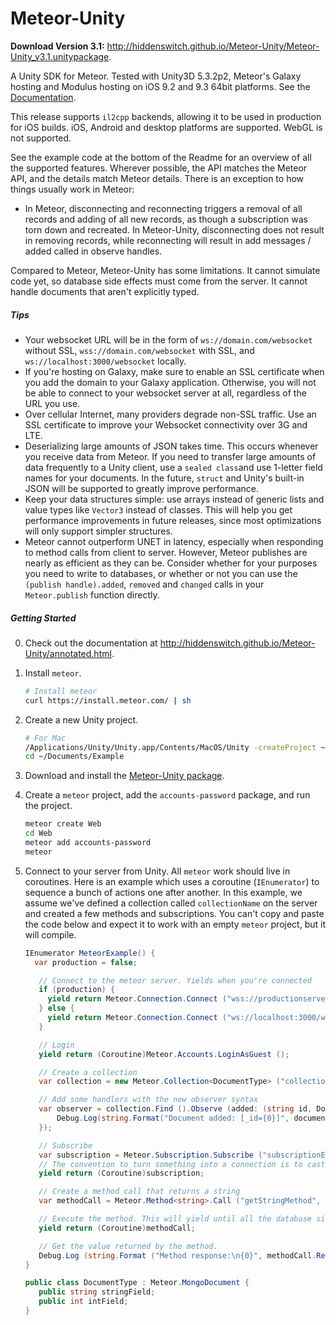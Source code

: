 Meteor-Unity
============

**Download Version 3.1:** http://hiddenswitch.github.io/Meteor-Unity/Meteor-Unity_v3.1.unitypackage.

A Unity SDK for Meteor. Tested with Unity3D 5.3.2p2, Meteor's Galaxy hosting and Modulus hosting on iOS 9.2 and 9.3 64bit platforms. See the [Documentation](http://hiddenswitch.github.io/Meteor-Unity/annotated.html).

This release supports `il2cpp` backends, allowing it to be used in production for iOS builds. iOS, Android and desktop platforms are supported. WebGL is not supported.

See the example code at the bottom of the Readme for an overview of all the supported features. Wherever possible, the API matches the Meteor API, and the details match Meteor details. There is an exception to how things usually work in Meteor:

 - In Meteor, disconnecting and reconnecting triggers a removal of all records and adding of all new records, as though a subscription was torn down and recreated. In Meteor-Unity, disconnecting does not result in removing records, while reconnecting will result in add messages / added called in observe handles.

Compared to Meteor, Meteor-Unity has some limitations. It cannot simulate code yet, so database side effects must come from the server. It cannot handle documents that aren't explicitly typed.

##### Tips

 - Your websocket URL will be in the form of `ws://domain.com/websocket` without SSL, `wss://domain.com/websocket` with SSL, and `ws://localhost:3000/websocket` locally.
 - If you're hosting on Galaxy, make sure to enable an SSL certificate when you add the domain to your Galaxy application. Otherwise, you will not be able to connect to your websocket server at all, regardless of the URL you use.
 - Over cellular Internet, many providers degrade non-SSL traffic. Use an SSL certificate to improve your Websocket connectivity over 3G and LTE.
 - Deserializing large amounts of JSON takes time. This occurs whenever you receive data from Meteor. If you need to transfer large amounts of data frequently to a Unity client, use a `sealed class`and use 1-letter field names for your documents. In the future, `struct` and Unity's built-in JSON will be supported to greatly improve performance.
 - Keep your data structures simple: use arrays instead of generic lists and value types like `Vector3` instead of classes. This will help you get performance improvements in future releases, since most optimizations will only support simpler structures.
 - Meteor cannot outperform UNET in latency, especially when responding to method calls from client to server. However, Meteor publishes are nearly as efficient as they can be. Consider whether for your purposes you need to write to databases, or whether or not you can use the `(publish handle).added`, `removed` and `changed` calls in your `Meteor.publish` function directly.

##### Getting Started

  0. Check out the documentation at http://hiddenswitch.github.io/Meteor-Unity/annotated.html.

  1. Install `meteor`.
     ```sh
     # Install meteor
     curl https://install.meteor.com/ | sh
     ```

  2. Create a new Unity project.
     ```sh
     # For Mac
     /Applications/Unity/Unity.app/Contents/MacOS/Unity -createProject ~/Documents/Example
     cd ~/Documents/Example
     ```

  4. Download and install the [Meteor-Unity package](http://hiddenswitch.github.io/Meteor-Unity/Meteor-Unity_v3.0.unitypackage).
  

  5. Create a `meteor` project, add the `accounts-password` package, and run the project.
     ```sh
     meteor create Web
     cd Web
     meteor add accounts-password
     meteor
     ```
  
  6. Connect to your server from Unity. All `meteor` work should live in coroutines. Here is an example which uses a coroutine (`IEnumerator`) to sequence a bunch of actions one after another. In this example, we assume we've defined a collection called `collectionName` on the server and created a few methods and subscriptions. You can't copy and paste the code below and expect it to work with an empty `meteor` project, but it will compile.
     ```c#
     IEnumerator MeteorExample() {
       var production = false;

     	// Connect to the meteor server. Yields when you're connected
     	if (production) {
     	  yield return Meteor.Connection.Connect ("wss://productionserver.com/websocket");
     	} else {
     	  yield return Meteor.Connection.Connect ("ws://localhost:3000/websocket");
     	}
     
     	// Login
     	yield return (Coroutine)Meteor.Accounts.LoginAsGuest ();
     
     	// Create a collection
     	var collection = new Meteor.Collection<DocumentType> ("collectionName");
     
     	// Add some handlers with the new observer syntax
     	var observer = collection.Find ().Observe (added: (string id, DocumentType document) => {
     		Debug.Log(string.Format("Document added: [_id={0}]", document._id));
     	});
     
     	// Subscribe
     	var subscription = Meteor.Subscription.Subscribe ("subscriptionEndpointName", /*arguments*/ 1, 3, 4);
     	// The convention to turn something into a connection is to cast it to a Coroutine
     	yield return (Coroutine)subscription;
     
     	// Create a method call that returns a string
     	var methodCall = Meteor.Method<string>.Call ("getStringMethod", /*arguments*/1, 3, 4);
     
     	// Execute the method. This will yield until all the database side effects have synced.
     	yield return (Coroutine)methodCall;
     
     	// Get the value returned by the method.
     	Debug.Log (string.Format ("Method response:\n{0}", methodCall.Response));
     }
     
     public class DocumentType : Meteor.MongoDocument {
     	public string stringField;
     	public int intField;
     }
     ```
